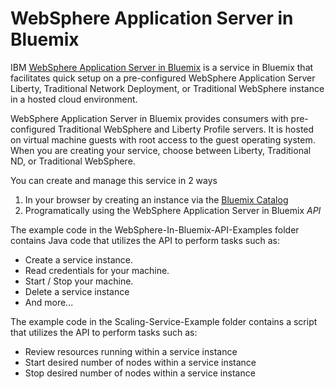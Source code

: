 # WebSphere Application Server in Bluemix

IBM [WebSphere Application Server in Bluemix][wasaas_docs_url] is a service in Bluemix that facilitates quick setup on a pre-configured WebSphere Application Server Liberty, Traditional Network Deployment, or Traditional WebSphere instance in a hosted cloud environment.

WebSphere Application Server in Bluemix provides consumers with pre-configured Traditional WebSphere and Liberty Profile servers. It is hosted on virtual machine guests with root access to the guest operating system. When you are creating your service, choose between Liberty, Traditional ND, or Traditional WebSphere.

You can create and manage this service in 2 ways

  1. In your browser by creating an instance via the [Bluemix Catalog][catalog_url]
  1. Programatically using the WebSphere Application Server in Bluemix *API*

The example code in the WebSphere-In-Bluemix-API-Examples folder contains Java code that utilizes the API to perform tasks such as:

  * Create a service instance.
  * Read credentials for your machine.
  * Start / Stop your machine.
  * Delete a service instance
  * And more...
  
The example code in the Scaling-Service-Example folder contains a script that utilizes the API to perform tasks such as:
  
  * Review resources running within a service instance
  * Start desired number of nodes within a service instance
  * Stop desired number of nodes within a service instance
 
[wasaas_docs_url]: https://new-console.ng.bluemix.net/docs/services/ApplicationServeronCloud/index.html
[catalog_url]: https://console.ng.bluemix.net/catalog/services/websphere-application-server/
